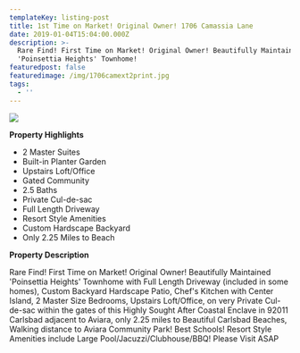 ```yaml
---
templateKey: listing-post
title: 1st Time on Market! Original Owner! 1706 Camassia Lane
date: 2019-01-04T15:04:00.000Z
description: >-
  Rare Find! First Time on Market! Original Owner! Beautifully Maintained
  'Poinsettia Heights' Townhome!
featuredpost: false
featuredimage: /img/1706camext2print.jpg
tags:
  - ''
---
```

![](/img/1706camext1print.jpg)

**Property Highlights**

* 2 Master Suites
* Built-in Planter Garden
* Upstairs Loft/Office
* Gated Community
* 2.5 Baths
* Private Cul-de-sac
* Full Length Driveway
* Resort Style Amenities
* Custom Hardscape Backyard
* Only 2.25 Miles to Beach

**Property Description**

Rare Find! First Time on Market! Original Owner! Beautifully Maintained 'Poinsettia Heights' Townhome with Full Length Driveway (included in some homes), Custom Backyard Hardscape Patio, Chef's Kitchen with Center Island, 2 Master Size Bedrooms, Upstairs Loft/Office, on very Private Cul-de-sac within the gates of this Highly Sought After Coastal Enclave in 92011 Carlsbad adjacent to Aviara, only 2.25 miles to Beautiful Carlsbad Beaches, Walking distance to Aviara Community Park!  Best Schools! Resort Style  Amenities include Large Pool/Jacuzzi/Clubhouse/BBQ! Please Visit ASAP
